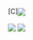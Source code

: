 [C]<img align="center" src="https://github-readme-stats.vercel.app/api?username=Kuvaev-dev&show_icons=true&include_all_commits=true&theme=radical"/>

<img align="center" src="https://github-readme-stats.vercel.app/api/top-langs/?username=Kuvaev-dev&layout=compact&theme=radical"/>

<img align="center" src="https://github-profile-trophy.vercel.app/?username=Kuvaev-dev&no-frame=true&no-bg=true&theme=radical"/>
